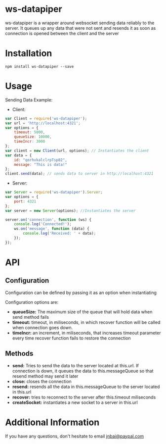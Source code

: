 # ws-datapiper

ws-datapiper is a wrapper around websocket sending data reliably to the server. It queues up any data that were not sent and resends it as soon as connection is opened between the client and the server

# Installation

```
npm install ws-datapiper --save
```

# Usage

Sending Data Example:

- Client:
```javascript
var Client = require('ws-datapiper');
var url = 'http://localhost:4321';
var options = {
    timeout: 5000,
    queueSize: 10000,
    timeIncr: 3000
};
var client = new Client(url, options); // Instantiates the client
var data = {
    id: "qorhvkalclrpTsp82",
    message: "This is data!"
};
client.send(data); // sends data to server in http://localhost:4321
```
- Server:
```javascript
var Server = require('ws-datapiper').Server;
var options = {
    port: 4321
};
var server = new Server(options); //Instantiates the server

server.on('connection', function (ws) {
    console.log('Connected!');
    ws.on('message', function (data) {
        console.log('Received: ' + data);
    });
});
```

# API

## Configuration

Configuration can be defined by passing it as an option when instantiating

Configuration options are:
* **queueSize:** The maximum size of the queue that will hold data when send method fails
* **timeout:** timeout, in miliseconds, in which recover function will be called when connection goes down.
* **timeIncr:** an increment, in miliseconds, that increases timeout parameter every time recover function fails to restore the connection

## Methods

* **send:** Tries to send the data to the server located at this.url. If connection is down, it queues the data to this.messageQueue so that resend method may send it later
* **close:** closes the connection
* **resend:** resends all the data in this.messageQueue to the server located in this.url
* **recover:** tries to reconnect to the server after this.timeout miliseconds
* **createSocket:** instantiates a new socket to a server in this.url

# Additional Information

If you have any questions, don't hesitate to email jnbai@paypal.com
